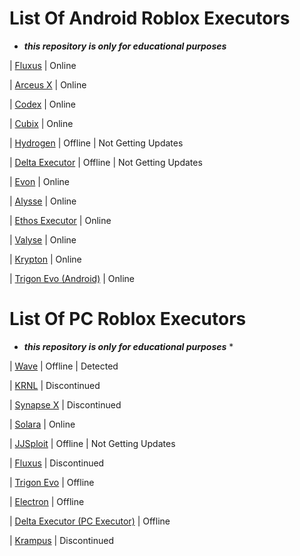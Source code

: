 # List Of Android Roblox Executors
* ***this repository is only for educational purposes***


| [Fluxus](https://github.com/ElijahGamingRBLX/Fluxus) | Online

| [Arceus X](https://spdmteam.com) | Online

| [Codex](https://codex.lol) | Online

| [Cubix](https://tmrxteam.xyz) | Online

| [Hydrogen](https://hydrogen.sh) | Offline | Not Getting Updates

| [Delta Executor](https://deltaexploits.net) | Offline | Not Getting Updates

| [Evon](https://evon.cc) | Online

| [Alysse](https://alysse.xyz) | Online

| [Ethos Executor](https://www.mediafire.com/file/38v056i4cxo51pw/Ethos_BETA.apk/file) | Online

| [Valyse](https://www.valyse.me) | Online

| [Krypton](https://kryteam.com) | Online

| [Trigon Evo (Android)](https://trigonexecutor.dev) | Online

# List Of PC Roblox Executors
* ***this repository is only for educational purposes*** *

| [Wave](https://getwave.gg) | Offline | Detected

| [KRNL](https://krnl.vip) | Discontinued

| [Synapse X](https://x.synapse.to) | Discontinued

| [Solara](https://github.com/ElijahGamingRBLX/Solara) | Online

| [JJSploit](https://wearedevs.net/d/JJSploit) | Offline | Not Getting Updates

| [Fluxus](fluxteam.net) | Discontinued

| [Trigon Evo](https://trigonexecutor.dev) | Offline

| [Electron](https://electronexecutor.dev) | Offline

| [Delta Executor (PC Executor)](deltaexploit.net) | Offline

| [Krampus](https://loader.live) | Discontinued

